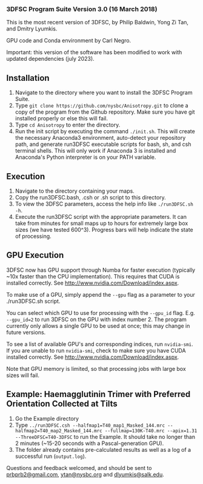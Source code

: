 ### 3DFSC Program Suite Version 3.0 (16 March 2018) ###

This is the most recent version of 3DFSC, by Philip Baldwin, Yong Zi Tan, and Dmitry Lyumkis.

GPU code and Conda environment by Carl Negro.


Important: this version of the software has been modified to work with updated dependencies (july 2023).

## Installation ##

1) Navigate to the directory where you want to install the 3DFSC Program Suite.
2) Type `git clone https://github.com/nysbc/Anisotropy.git` to clone a copy of the program from the Github repository. Make sure you have git installed properly or else this will fail.
3) Type `cd Anisotropy` to enter the directory.
4) Run the init script by executing the command `./init.sh`. This will create the necessary Anaconda3 environment, auto-detect your repository path, and generate run3DFSC executable scripts for bash, sh, and csh terminal shells. This will only work if Anaconda 3 is installed and Anaconda's Python interpreter is on your PATH variable.


## Execution ##

1) Navigate to the directory containing your maps.
2) Copy the run3DFSC.bash, .csh or .sh script to this directory.
3) To view the 3DFSC parameters, access the help info like `./run3DFSC.sh -h`.
4) Execute the run3DFSC script with the appropriate parameters. It can take from minutes for small maps up to hours for extremely large box sizes (we have tested 600^3). Progress bars will help indicate the state of processing.

## GPU Execution ##

3DFSC now has GPU support through Numba for faster execution (typically ~10x faster than the CPU implementation). This requires that CUDA is installed correctly. See http://www.nvidia.com/Download/index.aspx.

To make use of a GPU, simply append the `--gpu` flag as a parameter to your ./run3DFSC.sh script.

You can select which GPU to use for processing with the `--gpu_id` flag. E.g. `--gpu_id=2` to run 3DFSC on the GPU with index number 2. The program currently only allows a single GPU to be used at once; this may change in future versions.

To see a list of available GPU's and corresponding indices, run `nvidia-smi`. If you are unable to run `nvidia-smi`, check to make sure you have CUDA installed correctly. See http://www.nvidia.com/Download/index.aspx.

Note that GPU memory is limited, so that processing jobs with large box sizes will fail.

## Example: Haemagglutinin Trimer with Preferred Orientation Collected at Tilts ##

1) Go the Example directory
2) Type `../run3DFSC.csh --halfmap1=T40_map1_Masked_144.mrc --halfmap2=T40_map2_Masked_144.mrc --fullmap=130K-T40.mrc --apix=1.31 --ThreeDFSC=T40-3DFSC` to run the Example. It should take no longer than 2 minutes (~15-20 seconds with a Pascal-generation GPU).
3) The folder already contains pre-calculated results as well as a log of a successful run (`output.log`).

Questions and feedback welcomed, and should be sent to prbprb2@gmail.com, ytan@nysbc.org and dlyumkis@salk.edu.
